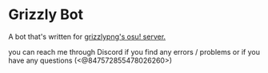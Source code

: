 # Grizzly Bot

A bot that's written for [grizzlypng's osu! server.](https://discord.gg/gpng)  

you can reach me through Discord if you find any errors / problems or if you have any questions (<@847572855478026260>)
